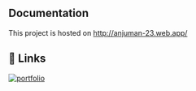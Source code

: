 
## Documentation

This project is hosted on http://anjuman-23.web.app/


## 🔗 Links
[![portfolio](https://img.shields.io/badge/my_portfolio-000?style=for-the-badge&logo=ko-fi&logoColor=white)](http://anjuman-23.web.app/)

